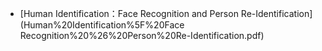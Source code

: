* [Human Identification：Face Recognition and Person Re-Identification](Human%20Identification%5F%20Face Recognition%20%26%20Person%20Re-Identification.pdf)
